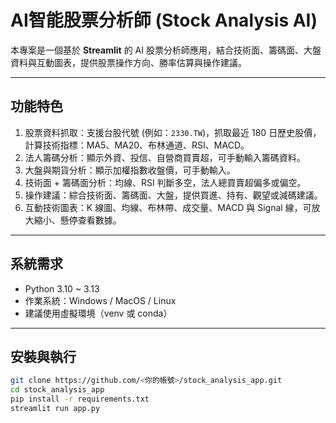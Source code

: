 # AI智能股票分析師 (Stock Analysis AI)

本專案是一個基於 **Streamlit** 的 AI 股票分析師應用，結合技術面、籌碼面、大盤資料與互動圖表，提供股票操作方向、勝率估算與操作建議。

---

## 功能特色

1. 股票資料抓取：支援台股代號 (例如：`2330.TW`)，抓取最近 180 日歷史股價，計算技術指標：MA5、MA20、布林通道、RSI、MACD。
2. 法人籌碼分析：顯示外資、投信、自營商買賣超，可手動輸入籌碼資料。
3. 大盤與期貨分析：顯示加權指數收盤價，可手動輸入。
4. 技術面 + 籌碼面分析：均線、RSI 判斷多空，法人總買賣超偏多或偏空。
5. 操作建議：綜合技術面、籌碼面、大盤，提供買進、持有、觀望或減碼建議。
6. 互動技術圖表：K 線圖、均線、布林帶、成交量、MACD 與 Signal 線，可放大縮小、懸停查看數據。

---

## 系統需求

- Python 3.10 ~ 3.13
- 作業系統：Windows / MacOS / Linux
- 建議使用虛擬環境（venv 或 conda）

---

## 安裝與執行

```bash
git clone https://github.com/<你的帳號>/stock_analysis_app.git
cd stock_analysis_app
pip install -r requirements.txt
streamlit run app.py
